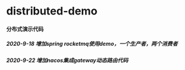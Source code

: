 # distributed-demo

#### 分布式演示代码

##### 2020-9-18 增加spring rocketmq使用demo，一个生产者，两个消费者

##### 2020-9-22 增加nacos集成gateway动态路由代码
